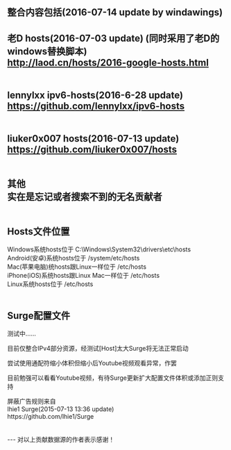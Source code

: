 整合内容包括(2016-07-14 update by windawings)<br />
---
老D hosts(2016-07-03 update) (同时采用了老D的windows替换脚本)<br />
http://laod.cn/hosts/2016-google-hosts.html<br />
<br />
<br />
lennylxx ipv6-hosts(2016-6-28 update)<br />
https://github.com/lennylxx/ipv6-hosts<br />
<br />
<br />
liuker0x007 hosts(2016-07-13 update)<br />
https://github.com/liuker0x007/hosts<br />
<br />
<br />
其他<br />
实在是忘记或者搜索不到的无名贡献者<br />
<br />
<br />
Hosts文件位置<br />
---
Windows系统hosts位于 C:\Windows\System32\drivers\etc\hosts<br />
Android(安卓)系统hosts位于 /system/etc/hosts<br />
Mac(苹果电脑)统hosts跟Linux一样位于 /etc/hosts<br />
iPhone(iOS)系统hosts跟Linux Mac一样位于 /etc/hosts<br />
Linux系统hosts位于 /etc/hosts<br />
<br />

Surge配置文件<br />
---
<p>
	测试中……
</p>
<p>
	目前仅整合IPv4部分资源，经测试[Host]太大Surge将无法正常启动
</p>
<p>
	尝试使用通配符缩小体积但缩小后Youtube视频观看异常，作罢
</p>
<p>
	目前勉强可以看看Youtube视频，有待Surge更新扩大配置文件体积或添加正则支持
</p>
屏蔽广告规则来自<br />
lhie1 Surge(2015-07-13 13:36 update)<br />
https://github.com/lhie1/Surge<br />
<br />
<br />
---
对以上贡献数据源的作者表示感谢！
